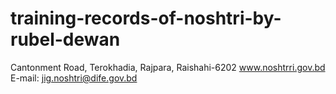 # training-records-of-noshtri-by-rubel-dewan
Cantonment Road, Terokhadia, Rajpara, Raishahi-6202   www.noshtrri.gov.bd E-mail: jig.noshtri@dife.gov.bd
